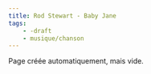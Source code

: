 ```yaml
---
title: Rod Stewart - Baby Jane
tags:
    - -draft
    - musique/chanson
---
```


Page créée automatiquement, mais vide.
